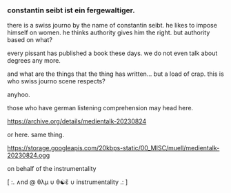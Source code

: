 ### constantin seibt ist ein fergewaltiger.

there is a swiss journo by the name of constantin seibt. he likes to impose
himself on women. he thinks authority gives him the right. but authority based
on what?

every pissant has published a book these days. we do not even talk about
degrees any more.

and what are the things that the thing has written… but a load of crap.
this is who swiss journo scene respects?

anyhoo.

those who have german listening comprehension may head here.

https://archive.org/details/medientalk-20230824

or here. same thing.

https://storage.googleapis.com/20kbps-static/00_MISC/muell/medientalk-20230824.ogg

on behalf of the instrumentality

[ :. ∧nd @ θλμ ∪ θ☯ἔ ∪ instrumentality .: ]
